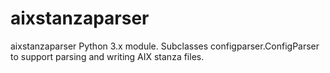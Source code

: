 # aixstanzaparser

aixstanzaparser Python 3.x module. Subclasses
configparser.ConfigParser to support parsing and writing AIX stanza
files.
